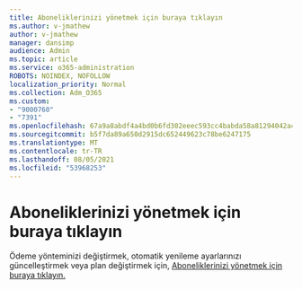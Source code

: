 ```yaml
---
title: Aboneliklerinizi yönetmek için buraya tıklayın
ms.author: v-jmathew
author: v-jmathew
manager: dansimp
audience: Admin
ms.topic: article
ms.service: o365-administration
ROBOTS: NOINDEX, NOFOLLOW
localization_priority: Normal
ms.collection: Adm_O365
ms.custom:
- "9000760"
- "7391"
ms.openlocfilehash: 67a9a8abdf4a4bd0b6fd302eeec593cc4babda58a81294042a4644eeb2a0b2aa
ms.sourcegitcommit: b5f7da89a650d2915dc652449623c78be6247175
ms.translationtype: MT
ms.contentlocale: tr-TR
ms.lasthandoff: 08/05/2021
ms.locfileid: "53968253"
---
```

# <a name="click-here-to-manage-your-subscriptions"></a>Aboneliklerinizi yönetmek için buraya tıklayın

Ödeme yönteminizi değiştirmek, otomatik yenileme ayarlarınızı güncelleştirmek veya plan değiştirmek için, [Aboneliklerinizi yönetmek için buraya tıklayın.](https://portal.office.com/AdminPortal/Home#/subscriptions)
